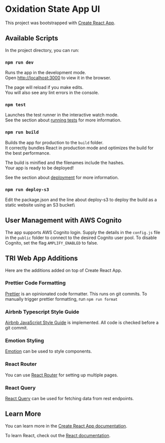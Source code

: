 # Oxidation State App UI

This project was bootstrapped with [Create React App](https://github.com/facebook/create-react-app).

## Available Scripts

In the project directory, you can run:

### `npm run dev`

Runs the app in the development mode.\
Open [http://localhost:3000](http://localhost:3000) to view it in the browser.

The page will reload if you make edits.\
You will also see any lint errors in the console.

### `npm test`

Launches the test runner in the interactive watch mode.\
See the section about [running tests](https://facebook.github.io/create-react-app/docs/running-tests) for more information.

### `npm run build`

Builds the app for production to the `build` folder.\
It correctly bundles React in production mode and optimizes the build for the best performance.

The build is minified and the filenames include the hashes.\
Your app is ready to be deployed!

See the section about [deployment](https://facebook.github.io/create-react-app/docs/deployment) for more information.

### `npm run deploy-s3`

Edit the package.json and the line about deploy-s3 to deploy the build as a static website using an S3 bucket\

## User Management with AWS Cognito

The app supports AWS Cognito login. Supply the details in the `config.js` file in the `public` folder to connect to the desired Cognito user pool.
To disable Cognito, set the flag `AMPLIFY_ENABLED` to false.

## TRI Web App Additions

Here are the additions added on top of Create React App.

### Prettier Code Formatting

[Prettier](https://prettier.io/) is an opinionated code formatter. This runs on git commits.
To manually trigger prettier formatting, run `npm run format`

### Airbnb Typescript Style Guide

[Airbnb JavaScript Style Guide](https://github.com/airbnb/javascript) is implemented. All code is checked before a git commit.

### Emotion Styling

[Emotion](https://emotion.sh/docs/introduction) can be used to style components.

### React Router

You can use [React Router](https://reactrouter.com/web/guides/quick-start) for setting up multiple pages.

### React Query

[React Query](https://react-query.tanstack.com/) can be used for fetching data from rest endpoints.

## Learn More

You can learn more in the [Create React App documentation](https://facebook.github.io/create-react-app/docs/getting-started).

To learn React, check out the [React documentation](https://reactjs.org/).
